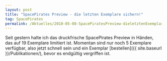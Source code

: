 ```yaml
---
layout: post
title: "SpacePirates Preview - die letzten Exemplare sichern!"
tag: SpacePirates
permalink: /Aktuelles/2010-05-08-SpacePiratesPreview-dieletztenExemplaresichern
---
```


Seit gestern halte ich das druckfrische SpacePirates Preview in Händen, das auf 19 Exemplare limitiert ist. Momentan sind nur noch 5 Exemplare verfügbar, also jetzt schnell sein und ein Exemplar [bestellen]({{ site.baseurl }}/Publikationen/), bevor es endgültig vergriffen ist.
